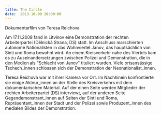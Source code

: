 ```yaml
---
title: The Circle
date:  2013-10-09 20:00:00
---
```


Dokumentarfilm von Teresa Reichova



Am 17.11.2008 fand in Litvinov eine Demonstration der rechten
Arbeiterpartei (Dělnická Strana, DS) statt. Im Anschluss marschierten
autonome Nationalisten in das Wohnviertel Janov, das hauptsächlich von
Sinti und Roma bewohnt wird. An einem Kreisverkehr nahe des Viertels kam
es zu Auseinandersetzungen zwischen Polizei und Demonstration, die in den
Medien als "Schlacht von Janov" tituliert wurden. Viele ortsansässige
Tschech_innen schlossen sich der Demonstration der
Neonationalist_innen.


Teresa Reichova war mit ihrer Kamera vor Ort. Im Nachhinein
konfrontierte sie einige Akteur_innen an der Stelle des Kreisverkehrs mit
dem dokumentarischen Material. Auf der einen Seite werden Mitglieder der
rechten Arbeiterpartei (DS) interviewt, auf der anderen Seite
Gegendemonstrant_innen auf Seiten der Sinti und Roma, Repräsentant_innen
der Stadt und der Polizei sowie Produzent_innen des medialen Bildes der
Demonstration.


